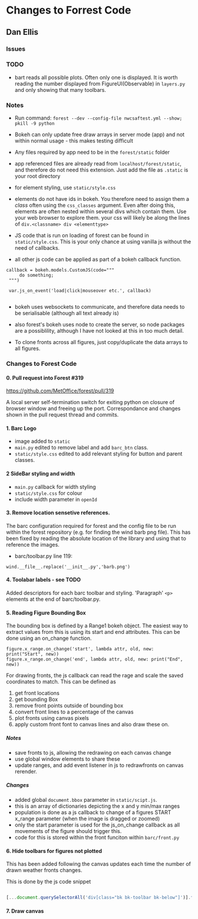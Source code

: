 # Changes to Forrest Code 
## Dan Ellis 

### Issues

### TODO
- bart reads all possible plots. Often only one is displayed. 
It is worth reading the number displayed from FigureUI(Observable) in `layers.py` and only showing that many toolbars.



### Notes 
- Run command: `forest --dev --config-file nwcsaftest.yml --show; pkill -9 python
`
- Bokeh can only update free draw arrays in server mode (app) and not within normal usage - this makes testing difficult

- Any files required by app need to be in the `forest/static` folder

- app referenced files are already read from `localhost/forest/static`, and therefore do not need this extension. Just add the file as `.static` is your root directory

- for element styling, use `static/style.css`

- elements do not have ids in bokeh. You therefore need to assign them a *class* often using the `css_classes` argument. Even after doing this, elements are often nested within several divs which contain them. Use your web browser to explore them. your css will likely be along the lines of `div.<classname> div <elementtype>`

- JS code that is run on loading of forest can be found in `static/style.css`. This is your only chance at using vanilla js without the need of callbacks. 

- all other js code can be applied as part of a bokeh callback function.

```
callback = bokeh.models.CustomJS(code="""
     do something;
 """)
 
 var.js_on_event('load|click|mouseover etc.', callback)
 
 ```
 
 - bokeh uses websockets to communicate, and therefore data needs to be serialisable (although all text already is)
 
 - also forest's bokeh uses node to create the server, so node packages are a possiblility, although I have not looked at this in too much detail. 
 
 - To clone fronts across all figures, just copy/duplicate the data arrays to all figures.
 
 
 
### Changes to Forest Code
 
#### 0. Pull request into Forest #319
https://github.com/MetOffice/forest/pull/319

A local server self-termination switch for exiting python on closure of browser window and freeing up the port. 
Correspondance and changes shown in the pull request thread and commits. 
 
#### 1. Barc Logo
 - image added to `static`
 - `main.py` edited to remove label and add `barc_btn` class. 
 - `static/style.css` edited to add relevant styling for button and parent classes. 
 
#### 2 SideBar styling and width 
 - `main.py` callback for width styling
 - `static/style.css` for colour 
 - include width parameter in `openId`
 
#### 3. Remove location sensetive references. 
The barc configuration required for forest and the config file to be run within the forest repository (e.g. for finding the wind barb png file). This has been fixed by reading the absolute location of the library and using that to reference the images. 

- barc/toolbar.py line 119:

 `wind.__file__.replace('__init__.py','barb.png')`
 
#### 4. Toolabar labels  - see TODO
Added descriptors for each barc toolbar and styling. 'Paragraph' `<p>`  elements at the end of barc/toolbar.py.

#### 5. Reading Figure Bounding Box 
The bounding box is defined by a Range1 bokeh object. 
The easiest way to extract values from this is using its start and end attributes. This can be done using an on_change function. 
```
figure.x_range.on_change('start', lambda attr, old, new: print("Start", new))
figure.x_range.on_change('end', lambda attr, old, new: print("End", new))
```
For drawing fronts, the js callback can read the rage and scale the saved coordinates to match. This can be defined as 

1. get front locations 
2. get bounding Box
3. remove front points outside of bounding box 
4. convert front lines to a percentage of the canvas 
5. plot fronts using canvas pixels
6. apply custom front font to canvas lines and also draw these on. 

##### Notes 
- save fronts to js, allowing the redrawing on each canvas change 
- use global window elements to share these
- update ranges, and add event listener in js to redrawfronts on canvas rerender.

##### Changes 
- added global `document.bbox` parameter in `static/scipt.js`.
- this is an array of dictionaries depicting the x and y min/max ranges 
- population is done as a js callback to change of a figures START x_range parameter (when the image is dragged or zoomed)
- only the start parameter is used for the js_on_change callback as all movements of the figure should trigger this. 
- code for this is stored within the front funciton within `barc/front.py`

#### 6. Hide toolbars for figures not plotted 
This has been added following the canvas updates each time the number of drawn weather fronts changes. 

This is done by the js code snippet 
```js 

[...document.querySelectorAll('div[class="bk bk-toolbar bk-below"]')].forEach((d,i)=>{d.style.visibility = (i<canvases.length)?'visible':'hidden'})

```

#### 7. Draw canvas 
